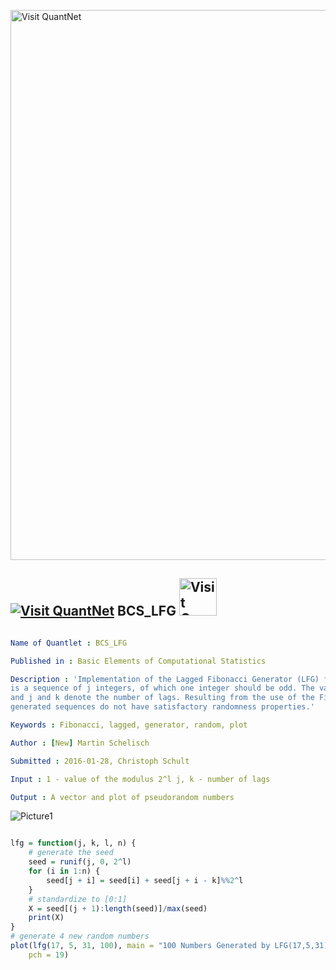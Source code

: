 
[<img src="https://github.com/QuantLet/Styleguide-and-FAQ/blob/master/pictures/banner.png" width="880" alt="Visit QuantNet">](http://quantlet.de/index.php?p=info)

## [<img src="https://github.com/QuantLet/Styleguide-and-Validation-procedure/blob/master/pictures/qloqo.png" alt="Visit QuantNet">](http://quantlet.de/) **BCS_LFG** [<img src="https://github.com/QuantLet/Styleguide-and-Validation-procedure/blob/master/pictures/QN2.png" width="60" alt="Visit QuantNet 2.0">](http://quantlet.de/d3/ia)

```yaml

Name of Quantlet : BCS_LFG

Published in : Basic Elements of Computational Statistics

Description : 'Implementation of the Lagged Fibonacci Generator (LFG) for random numbers. The seed
is a sequence of j integers, of which one integer should be odd. The value of the modulus is 2^l
and j and k denote the number of lags. Resulting from the use of the Fibonacci Sequence, the
generated sequences do not have satisfactory randomness properties.'

Keywords : Fibonacci, lagged, generator, random, plot

Author : [New] Martin Schelisch

Submitted : 2016-01-28, Christoph Schult

Input : 1 - value of the modulus 2^l j, k - number of lags

Output : A vector and plot of pseudorandom numbers

```

![Picture1](BCS_LFG.png)


```r

lfg = function(j, k, l, n) {
    # generate the seed
    seed = runif(j, 0, 2^l)
    for (i in 1:n) {
        seed[j + i] = seed[i] + seed[j + i - k]%%2^l
    }
    # standardize to [0:1]
    X = seed[(j + 1):length(seed)]/max(seed)
    print(X)
}
# generate 4 new random numbers
plot(lfg(17, 5, 31, 100), main = "100 Numbers Generated by LFG(17,5,31)", xlab = "Number of Observations", ylab = "Generated Number", 
    pch = 19)
```
